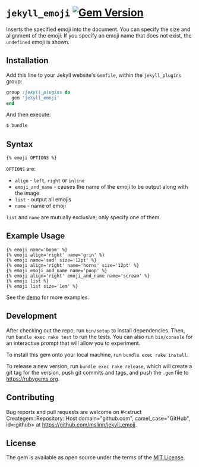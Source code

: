 `jekyll_emoji`
[![Gem Version](https://badge.fury.io/rb/jekyll_emoji.svg)](https://badge.fury.io/rb/jekyll_emoji)
===========

Inserts the specified emoji into the document.
You can specify the size and alignment of the emoji.
If you specify an emoji name that does not exist, the `undefined` emoji is shown.


## Installation

Add this line to your Jekyll website's `Gemfile`, within the `jekyll_plugins` group:

```ruby
group :jekyll_plugins do
  gem 'jekyll_emoji'
end
```

And then execute:
```bash
$ bundle
```


## Syntax

```text
{% emoji OPTIONS %}
```
`OPTIONS` are:

 - `align` - `left`, `right` or `inline`
 - `emoji_and_name` - causes the name of the emoji to be output along with the image
 - `list` - output all emojis
 - `name` - name of emoji

`list` and `name` are mutually exclusive; only specify one of them.


## Example Usage

```text
{% emoji name='boom' %}
{% emoji align='right' name='grin' %}
{% emoji name='sad' size='12pt' %}
{% emoji align='right' name='horns' size='12pt' %}
{% emoji emoji_and_name name='poop' %}
{% emoji align='right' emoji_and_name name='scream' %}
{% emoji list %}
{% emoji list size='1em' %}
```

See the [demo](demo/index.html) for more examples.


## Development

After checking out the repo, run `bin/setup` to install dependencies.
Then, run `bundle exec rake test` to run the tests.
You can also run `bin/console` for an interactive prompt that will allow you to experiment.

To install this gem onto your local machine, run `bundle exec rake install`.

To release a new version, run `bundle exec rake release`,
which will create a git tag for the version, push git commits and tags,
and push the `.gem` file to https://rubygems.org.


## Contributing

Bug reports and pull requests are welcome on #<struct Creategem::Repository::Host domain="github.com", camel_case="GitHub", id=:github> at https://github.com/mslinn/jekyll_emoji.


## License

The gem is available as open source under the terms of the [MIT License](http://opensource.org/licenses/MIT).
